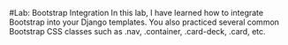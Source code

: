#Lab: Bootstrap Integration
In this lab, I have learned how to integrate Bootstrap into your Django templates. You also practiced several common Bootstrap CSS classes such as .nav, .container, .card-deck, .card, etc.

